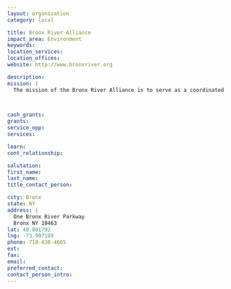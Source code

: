```yaml
---
layout: organization
category: local

title: Bronx River Alliance
impact_area: Environment
keywords: 
location_services: 
location_offices: 
website: http://www.bronxriver.org

description: 
mission: |
  The mission of the Bronx River Alliance is to serve as a coordinated voice for the river and work in harmonious partnership to protect, improve and restore the Bronx River corridor and greenway so that they can be healthy ecological, recreational, educational and economic resources for the communities through which the river flows.

  

cash_grants: 
grants: 
service_opp: 
services: 

learn: 
cont_relationship: 

salutation: 
first_name: 
last_name: 
title_contact_person: 

city: Bronx
state: NY
address: |
  One Bronx River Parkway     
  Bronx NY 10463
lat: 40.881792
lng: -73.907189
phone: 718-430-4665
ext: 
fax: 
email: 
preferred_contact: 
contact_person_intro: 
---
```

